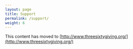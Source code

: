 ```yaml
---
layout: page
title: Support
permalink: /support/
weight: 6
---
```


This content has moved to [http://www.threesixtygiving.org/](http://www.threesixtygiving.org/)